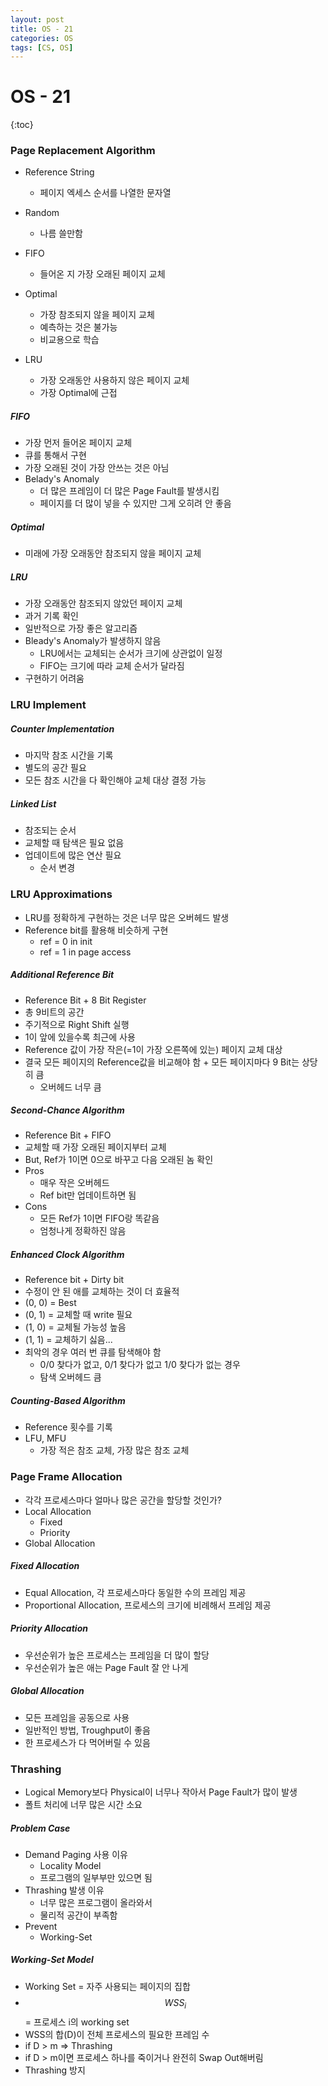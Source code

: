 ```yaml
---
layout: post
title: OS - 21
categories: OS
tags: [CS, OS]
---
```


# OS - 21

{:toc}

### Page Replacement Algorithm

- Reference String

  - 페이지 엑세스 순서를 나열한 문자열

- Random
  - 나름 쓸만함
- FIFO
  - 들어온 지 가장 오래된 페이지 교체
- Optimal
  - 가장 참조되지 않을 페이지 교체
  - 예측하는 것은 불가능
  - 비교용으로 학습
- LRU
  - 가장 오래동안 사용하지 않은 페이지 교체
  - 가장 Optimal에 근접

##### FIFO

- 가장 먼저 들어온 페이지 교체
- 큐를 통해서 구현
- 가장 오래된 것이 가장 안쓰는 것은 아님
- Belady's Anomaly
  - 더 많은 프레임이 더 많은 Page Fault를 발생시킴
  - 페이지를 더 많이 넣을 수 있지만 그게 오히려 안 좋음

##### Optimal

- 미래에 가장 오래동안 참조되지 않을 페이지 교체

##### LRU

- 가장 오래동안 참조되지 않았던 페이지 교체
- 과거 기록 확인
- 일반적으로 가장 좋은 알고리즘
- Bleady's Anomaly가 발생하지 않음
  - LRU에서는 교체되는 순서가 크기에 상관없이 일정
  - FIFO는 크기에 따라 교체 순서가 달라짐
- 구현하기 어려움

### LRU Implement

##### Counter Implementation

- 마지막 참조 시간을 기록
- 별도의 공간 필요
- 모든 참조 시간을 다 확인해야 교체 대상 결정 가능

##### Linked List

- 참조되는 순서
- 교체할 때 탐색은 필요 없음
- 업데이트에 많은 연산 필요
  - 순서 변경

### LRU Approximations

- LRU를 정확하게 구현하는 것은 너무 많은 오버헤드 발생
- Reference bit를 활용해 비슷하게 구현
  - ref = 0 in init
  - ref = 1 in page access

##### Additional Reference Bit

- Reference Bit + 8 Bit Register
- 총 9비트의 공간
- 주기적으로 Right Shift 실행
- 1이 앞에 있을수록 최근에 사용
- Reference 값이 가장 작은(=1이 가장 오른쪽에 있는) 페이지 교체 대상
- 결국 모든 페이지의 Reference값을 비교해야 함 + 모든 페이지마다 9 Bit는 상당히 큼
  - 오버헤드 너무 큼

##### Second-Chance Algorithm

- Reference Bit + FIFO
- 교체할 때 가장 오래된 페이지부터 교체
- But, Ref가 1이면 0으로 바꾸고 다음 오래된 놈 확인
- Pros
  - 매우 작은 오버헤드
  - Ref bit만 업데이트하면 됨
- Cons
  - 모든 Ref가 1이면 FIFO랑 똑같음
  - 엄청나게 정확하진 않음

##### Enhanced Clock Algorithm

- Reference bit + Dirty bit
- 수정이 안 된 애를 교체하는 것이 더 효율적
- (0, 0) = Best
- (0, 1) = 교체할 때 write 필요
- (1, 0) = 교체될 가능성 높음
- (1, 1) = 교체하기 싫음...
- 최악의 경우 여러 번 큐를 탐색해야 함
  - 0/0 찾다가 없고, 0/1 찾다가 없고 1/0 찾다가 없는 경우
  - 탐색 오버헤드 큼

##### Counting-Based Algorithm

- Reference 횟수를 기록
- LFU, MFU
  - 가장 적은 참조 교체, 가장 많은 참조 교체

### Page Frame Allocation

- 각각 프로세스마다 얼마나 많은 공간을 할당할 것인가?
- Local Allocation
  - Fixed
  - Priority
- Global Allocation

##### Fixed Allocation

- Equal Allocation, 각 프로세스마다 동일한 수의 프레임 제공
- Proportional Allocation, 프로세스의 크기에 비례해서 프레임 제공

##### Priority Allocation

- 우선순위가 높은 프로세스는 프레임을 더 많이 할당
- 우선순위가 높은 애는 Page Fault 잘 안 나게

##### Global Allocation

- 모든 프레임을 공동으로 사용
- 일반적인 방법, Troughput이 좋음
- 한 프로세스가 다 먹어버릴 수 있음

### Thrashing

- Logical Memory보다 Physical이 너무나 작아서 Page Fault가 많이 발생
- 폴트 처리에 너무 많은 시간 소요

##### Problem Case

- Demand Paging 사용 이유
  - Locality Model
  - 프로그램의 일부부만 있으면 됨
- Thrashing 발생 이유
  - 너무 많은 프로그램이 올라와서
  - 물리적 공간이 부족함
- Prevent
  - Working-Set

##### Working-Set Model

- Working Set = 자주 사용되는 페이지의 집합
- $$WSS_i$$ = 프로세스 i의 working set
- WSS의 합(D)이 전체 프로세스의 필요한 프레임 수
- if D > m => Thrashing
- if D > m이면 프로세스 하나를 죽이거나 완전히 Swap Out해버림
- Thrashing 방지
